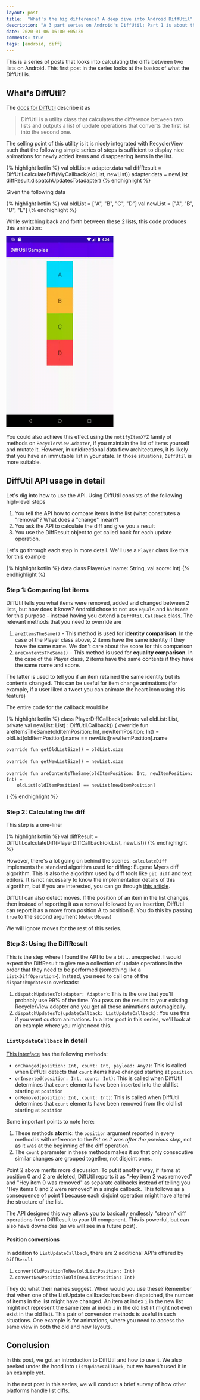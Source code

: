 ```yaml
---
layout: post
title:  "What's the big difference? A deep dive into Android DiffUtil"
description: "A 3 part series on Android's DiffUtil; Part 1 is about the API and how to use it"
date: 2020-01-06 16:00 +05:30
comments: true
tags: [android, diff]
---
```


This is a series of posts that looks into calculating the diffs between two lists on Android. This first post in the series looks at the basics of what the DiffUtil is.

## What's DiffUtil?

The [docs for DiffUtil](https://developer.android.com/reference/androidx/recyclerview/widget/DiffUtil) describe it as

> DiffUtil is a utility class that calculates the difference between two lists and outputs a list of update operations that converts the first list into the second one.

The selling point of this utility is it is nicely integrated with RecyclerView such that the following simple series of steps is sufficient to display nice animations for newly added items and disappearing items in the list.

{% highlight kotlin %}
 val oldList = adapter.data
 val diffResult = DiffUtil.calculateDiff(MyCallback(oldList, newList))
 adapter.data = newList
 diffResult.dispatchUpdatesTo(adapter)
{% endhighlight %}

Given the following data

{% highlight kotlin %}
val oldList = ["A", "B", "C", "D"]
val newList = ["A", "B", "D", "E"]
{% endhighlight %}

While switching back and forth between these 2 lists, this code produces this animation:

<img src="/blog/assets/video/diff_basic.gif" alt="Basic diff animation" style="max-height: 512px; max-width: 288px;" />

You could also achieve this effect using the `notifyItemXYZ` family of methods on `RecyclerView.Adapter`, if you maintain the list of items yourself and mutate it. However, in unidirectional data flow architectures, it is likely that you have an immutable list in your state. In those situations, `DiffUtil` is more suitable.

## DiffUtil API usage in detail

Let's dig into how to use the API. Using DiffUtil consists of the following high-level steps

1. You tell the API how to compare items in the list (what constitutes a "removal"? What does a "change" mean?)
2. You ask the API to calculate the diff and give you a result
3. You use the DiffResult object to get called back for each update operation.

Let's go through each step in more detail. We'll use a `Player` class like this for this example

{% highlight kotlin %}
data class Player(val name: String, val score: Int)
{% endhighlight %}

### Step 1: Comparing list items

DiffUtil tells you what items were removed, added and changed between 2 lists, but how does it know? Android chose to not use `equals` and `hashCode` for this purpose - instead having you extend a `DiffUtil.Callback` class. The relevant methods that you need to override are

1. `areItemsTheSame()` - This method is used for **identity comparison**. In the case of the Player class above, 2 items have the same identity if they have the same name. We don't care about the score for this comparison
2. `areContentsTheSame()` - This method is used for **equality comparison**. In the case of the Player class, 2 items have the same contents if they have the same name and score.

The latter is used to tell you if an item retained the same identity but its contents changed. This can be useful for item change animations (for example, if a user liked a tweet you can animate the heart icon using this feature)

The entire code for the callback would be

{% highlight kotlin %}
class PlayerDiffCallback(private val oldList: List<Player>, private val newList: List<Player>) :
    DiffUtil.Callback() {
    override fun areItemsTheSame(oldItemPosition: Int, newItemPosition: Int) =
        oldList[oldItemPosition].name == newList[newItemPosition].name

    override fun getOldListSize() = oldList.size

    override fun getNewListSize() = newList.size

    override fun areContentsTheSame(oldItemPosition: Int, newItemPosition: Int) =
        oldList[oldItemPosition] == newList[newItemPosition]
}
{% endhighlight %}

### Step 2: Calculating the diff

This step is a one-liner

{% highlight kotlin %}
val diffResult = DiffUtil.calculateDiff(PlayerDiffCallback(oldList, newList))
{% endhighlight %}

However, there's a lot going on behind the scenes. `calculateDiff` implements the standard algorithm used for diffing: Eugene Myers diff algorithm. This is also the algorithm used by diff tools like `git diff` and text editors. It is not necessary to know the implementation details of this algorithm, but if you are interested, you can go through [this article](https://blog.jcoglan.com/2017/02/12/the-myers-diff-algorithm-part-1/).

DiffUtil can also detect moves. If the position of an item in the list changes, then instead of reporting it as a removal followed by an insertion, DiffUtil can report it as a move from position A to position B. You do this by passing `true` to the second argument (`detectMoves`)

We will ignore moves for the rest of this series.

### Step 3: Using the DiffResult

This is the step where I found the API to be a bit ... unexpected. I would expect the DiffResult to give me a collection of update operations in the order that they need to be performed (something like a `List<DiffOperation>`). Instead, you need to call one of the `dispatchUpdatesTo` overloads:

1. `dispatchUpdatesTo(adapter: Adapter)`: This is the one that you'll probably use 99% of the time. You pass on the results to your existing RecyclerView adapter and you get all those animations automagically.
2. `dispatchUpdatesTo(updateCallback: ListUpdateCallback)`: You use this if you want custom animations. In a later post in this series, we'll look at an example where you might need this.

### `ListUpdateCallback` in detail

[This interface](https://developer.android.com/reference/androidx/recyclerview/widget/ListUpdateCallback.html) has the following methods:

- `onChanged(position: Int, count: Int, payload: Any?)`: This is called when DiffUtil detects that `count` items have changed starting at `position`.
- `onInserted(position: Int, count: Int)`: This is called when DiffUtil determines that `count` elements have been inserted into the old list starting at `position`
- `onRemoved(position: Int, count: Int)`: This is called when DiffUtil determines that `count` elements have been removed from the old list starting at `position`

Some important points to note here:

1. These methods **atomic**: the `position` argument reported in every method is with reference to the _list as it was after the previous step_, not as it was at the beginning of the diff operation.
2. The `count` parameter in these methods makes it so that only consecutive similar changes are grouped together, not disjoint ones. 

Point 2 above merits more discussion. To put it another way, if items at position 0 and 2 are deleted, DiffUtil reports it as "Hey item 2 was removed" and "Hey item 0 was removed" as separate callbacks instead of telling you "Hey items 0 and 2 were removed" in a single callback. This follows as a consequence of point 1 because each disjoint operation might have altered the structure of the list.

The API designed this way allows you to basically endlessly "stream" diff operations from DiffResult to your UI component. This is powerful, but can also have downsides (as we will see in a future post).

#### Position conversions

In addition to `ListUpdateCallback`, there are 2 additional API's offered by `DiffResult`

1. `convertOldPositionToNew(oldListPosition: Int)`
2. `convertNewPositionToOld(newListPosition: Int)`

They do what their names suggest. When would you use these? Remember that when one of the ListUpdate callbacks has been dispatched, the number of items in the list might have changed. An item at index `i` in the new list might not represent the same item at index `i` in the old list (it might not even exist in the old list). This pair of conversion methods is useful in such situations. One example is for animations, where you need to access the same view in both the old and new layouts.

## Conclusion

In this post, we got an introduction to DiffUtil and how to use it. We also peeked under the hood into `ListUpdateCallback`, but we haven't used it in an example yet.

In the next post in this series, we will conduct a brief survey of how other platforms handle list diffs.